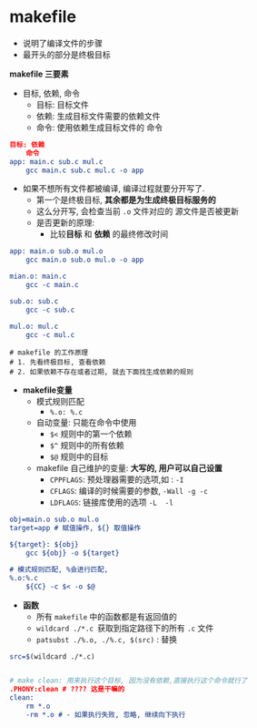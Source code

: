 # makefile

* 说明了编译文件的步骤
* 最开头的部分是终极目标

**makefile 三要素**

* 目标, 依赖, 命令
  * 目标: 目标文件
  * 依赖: 生成目标文件需要的依赖文件
  * 命令:  使用依赖生成目标文件的 命令

```cmake
目标: 依赖
	命令
app: main.c sub.c mul.c
	gcc main.c sub.c mul.c -o app
```



* 如果不想所有文件都被编译, 编译过程就要分开写了.
  * 第一个是终极目标, **其余都是为生成终极目标服务的**
  * 这么分开写, 会检查当前 `.o` 文件对应的 源文件是否被更新
  * 是否更新的原理:
    * 比较**目标** 和 **依赖** 的最终修改时间

```cmake
app: main.o sub.o mul.o
	gcc main.o sub.o mul.o -o app

mian.o: main.c
	gcc -c main.c

sub.o: sub.c
	gcc -c sub.c

mul.o: mul.c
	gcc -c mul.c
```





```shell
# makefile 的工作原理
# 1. 先看终极目标, 查看依赖
# 2. 如果依赖不存在或者过期, 就去下面找生成依赖的规则
```







* **makefile变量**
  * 模式规则匹配
    * `%.o: %.c`
  * 自动变量: 只能在命令中使用
    * `$<` 规则中的第一个依赖
    * `$^` 规则中的所有依赖
    * `$@` 规则中的目标
  * makefile 自己维护的变量: **大写的, 用户可以自己设置**
    * `CPPFLAGS`: 预处理器需要的选项,如 : `-I`
    * `CFLAGS`: 编译的时候需要的参数, `-Wall -g -c`
    * `LDFLAGS`: 链接库使用的选项 `-L  -l`

```cmake
obj=main.o sub.o mul.o
target=app # 赋值操作, ${} 取值操作

${target}: ${obj}
	gcc ${obj} -o ${target}

# 模式规则匹配, %会进行匹配,
%.o:%.c
	${CC} -c $< -o $@
```



* **函数**
  * 所有 `makefile` 中的函数都是有返回值的
  * `wildcard ./*.c `获取到指定路径下的所有 `.c` 文件
  * `patsubst ./%.o, ./%.c, $(src)` : 替换

```cmake
src=$(wildcard ./*.c)


# make clean: 用来执行这个目标, 因为没有依赖,直接执行这个命令就行了
.PHONY:clean # ???? 这是干嘛的
clean:
	rm *.o
	-rm *.o # - 如果执行失败, 忽略, 继续向下执行
```

